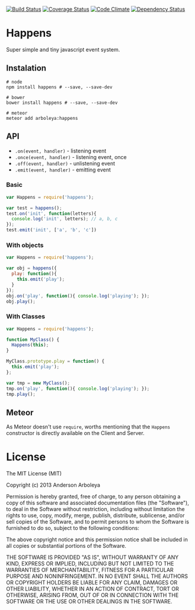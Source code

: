 [![Build Status](https://travis-ci.org/arboleya/happens.svg?branch=master)](https://travis-ci.org/arboleya/happens)
[![Coverage Status](https://coveralls.io/repos/arboleya/happens/badge.svg?branch=master)](https://coveralls.io/r/arboleya/happens?branch=master)
[![Code Climate](https://codeclimate.com/github/arboleya/happens/badges/gpa.svg)](https://codeclimate.com/github/arboleya/happens)
[![Dependency Status](https://gemnasium.com/arboleya/happens.png)](https://gemnasium.com/arboleya/happens)

# Happens

Super simple and tiny javascript event system.

## Instalation


````shell
# node
npm install happens # --save, --save-dev

# bower
bower install happens # --save, --save-dev

# meteor
meteor add arboleya:happens
````

## API

 - `.on(event, handler)` - listening event
 - `.once(event, handler)` - listening event, once
 - `.off(event, handler)` - unlistening event
 - `.emit(event, handler)` - emitting event

### Basic

````javascript
var Happens = require('happens');

var test = happens();
test.on('init', function(letters){
  console.log('init', letters); // a, b, c
});
test.emit('init', ['a', 'b', 'c'])
````

### With objects

````javascript
var Happens = require('happens');

var obj = happens({
  play: function(){
    this.emit('play');
  }
});
obj.on('play', function(){ console.log('playing'); });
obj.play();
````

### With Classes

````javascript
var Happens = require('happens');

function MyClass() {
  Happens(this);
}

MyClass.prototype.play = function() {
  this.emit('play');
};

var tmp = new MyClass();
tmp.on('play', function(){ console.log('playing'); });
tmp.play();
````

## Meteor

As Meteor doesn't use `require`, worths mentioning that the `Happens`
constructor is directly available on the Client and Server.


# License

The MIT License (MIT)

Copyright (c) 2013 Anderson Arboleya

Permission is hereby granted, free of charge, to any person obtaining a copy of
this software and associated documentation files (the "Software"), to deal in
the Software without restriction, including without limitation the rights to
use, copy, modify, merge, publish, distribute, sublicense, and/or sell copies of
the Software, and to permit persons to whom the Software is furnished to do so,
subject to the following conditions:

The above copyright notice and this permission notice shall be included in all
copies or substantial portions of the Software.

THE SOFTWARE IS PROVIDED "AS IS", WITHOUT WARRANTY OF ANY KIND, EXPRESS OR
IMPLIED, INCLUDING BUT NOT LIMITED TO THE WARRANTIES OF MERCHANTABILITY, FITNESS
FOR A PARTICULAR PURPOSE AND NONINFRINGEMENT. IN NO EVENT SHALL THE AUTHORS OR
COPYRIGHT HOLDERS BE LIABLE FOR ANY CLAIM, DAMAGES OR OTHER LIABILITY, WHETHER
IN AN ACTION OF CONTRACT, TORT OR OTHERWISE, ARISING FROM, OUT OF OR IN
CONNECTION WITH THE SOFTWARE OR THE USE OR OTHER DEALINGS IN THE SOFTWARE.